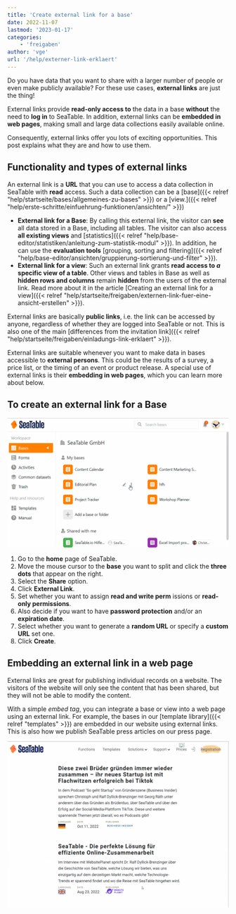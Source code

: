 ```yaml
---
title: 'Create external link for a base'
date: 2022-11-07
lastmod: '2023-01-17'
categories:
    - 'freigaben'
author: 'vge'
url: '/help/externer-link-erklaert'
---
```


Do you have data that you want to share with a larger number of people or even make publicly available? For these use cases, **external links** are just the thing!

External links provide **read-only access to** the data in a base **without** the need to **log in** to SeaTable. In addition, external links can be **embedded in web pages**, making small and large data collections easily available online.

Consequently, external links offer you lots of exciting opportunities. This post explains what they are and how to use them.

## Functionality and types of external links

An external link is a **URL** that you can use to access a data collection in SeaTable with **read** access. Such a data collection can be a [base]({{< relref "help/startseite/bases/allgemeines-zu-bases" >}}) or a [view.]({{< relref "help/erste-schritte/einfuehrung-funktionen/ansichten/" >}})

- **External link for a Base**: By calling this external link, the visitor can **see** all data stored in a Base, including all tables. The visitor can also access **all existing views** and [statistics]({{< relref "help/base-editor/statistiken/anleitung-zum-statistik-modul" >}}). In addition, he can use the **evaluation tools** [grouping, sorting and filtering]({{< relref "help/base-editor/ansichten/gruppierung-sortierung-und-filter" >}}).
- **External link for a view**: Such an external link grants **read access to _a_ specific view of a table**. Other views and tables in Base as well as **hidden rows and columns** remain **hidden** from the users of the external link. Read more about it in the article [Creating an external link for a view]({{< relref "help/startseite/freigaben/externen-link-fuer-eine-ansicht-erstellen" >}}).

External links are basically **public links**, i.e. the link can be accessed by anyone, regardless of whether they are logged into SeaTable or not. This is also one of the main [differences from the invitation link]({{< relref "help/startseite/freigaben/einladungs-link-erklaert" >}}).

External links are suitable whenever you want to make data in bases accessible to **external persons**. This could be the results of a survey, a price list, or the timing of an event or product release. A special use of external links is their **embedding in web pages**, which you can learn more about below.

## To create an external link for a Base

![External link explained](images/Externer-Link-erklaert.gif)

1. Go to the **home** page of SeaTable.
2. Move the mouse cursor to the **base** you want to split and click the **three dots** that appear on the right.
3. Select the **Share** option.
4. Click **External Link**.
5. Set whether you want to assign **read and write perm** issions or **read-only permissions**.
6. Also decide if you want to have **password protection** and/or an **expiration date**.
7. Select whether you want to generate a **random URL** or specify a **custom URL** set one.
8. Click **Create**.

## Embedding an external link in a web page

External links are great for publishing individual records on a website. The visitors of the website will only see the content that has been shared, but they will not be able to modify the content.

With a simple _embed tag_, you can integrate a base or view into a web page using an external link. For example, the bases in our [template library]({{< relref "templates" >}}) are embedded in our website using external links. This is also how we publish SeaTable press articles on our press page.

![Embedding an external link in a web page](images/externer-link-in-webseite.gif)
